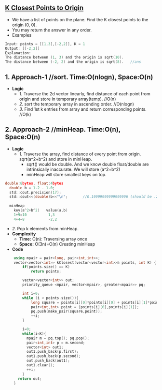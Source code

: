## [K Closest Points to Origin](https://leetcode.com/problems/k-closest-points-to-origin/)
- We have a list of points on the plane.  Find the K closest points to the origin (0, 0).
- You may return the answer in any order.
- Examples
```c
Input: points = [[1,3],[-2,2]], K = 1
Output: [[-2,2]]
Explanation: 
The distance between (1, 3) and the origin is sqrt(10).
The distance between (-2, 2) and the origin is sqrt(8).   //ans
```

## 1. Approach-1    //sort. Time:O(nlogn), Space:O(n)
- **Logic**
  - *1.* Traverse the 2d vector linearly, find distance of each point from origin and store in temporary array(temp). //O(n)
  - *2.* sort the temporary array in ascending order. //O(nlogn)
  - *3.* Find 1st k entries from array and return corresponding points. //O(k)
  
## 2. Approach-2    //minHeap. Time:O(n), Space:O(n)
- **Logic**
  - *1.* Traverse the array, find distance of every point from origin. sqrt(a^2+b^2) and store in minHeap.
    - sqrt() would be double. And we know double float/double are intrinsically inaccurate. We will store (a^2+b^2)
    - minHeap will store smallest keys on top.
```c
double:8bytes, float:4bytes
  double b = 1.2 - 1.0;
  std::cout.precision(17);
  std::cout<<(double)b<<"\n";       //0.19999999999999996 (should be .2)
  
  minHeap
    key(a^2+b^2)   value(a,b)
    1+9=10          1,3
    4+4=8           -2,2
```
  - *2.* Pop k elements from minHeap.
- **Complexity**
  - **Time:** O(n): Traversing array once
  - **Space:** O(3n)=O(n) Creating minHeap
- **Code**
```c++
    using mpair = pair<long, pair<int,int>>;
    vector<vector<int>> kClosest(vector<vector<int>>& points, int K) {
        if(points.size() == K)
            return points;

        vector<vector<int>> out;
        priority_queue <mpair, vector<mpair>, greater<mpair>> pq;

        int i=0;
        while (i < points.size()){
            long square = points[i][0]*points[i][0] + points[i][1]*points[i][1];            
            pair<int,int> point = {points[i][0],points[i][1]};
            pq.push(make_pair(square,point));
            ++i;
        }

        i=0;
        while(i<K){
          mpair m = pq.top(); pq.pop();
          pair<int,int> p = m.second;
          vector<int> out1;
          out1.push_back(p.first);
          out1.push_back(p.second);
          out.push_back(out1);
          out1.clear();
          ++i;
        }
      return out;
    }
```
